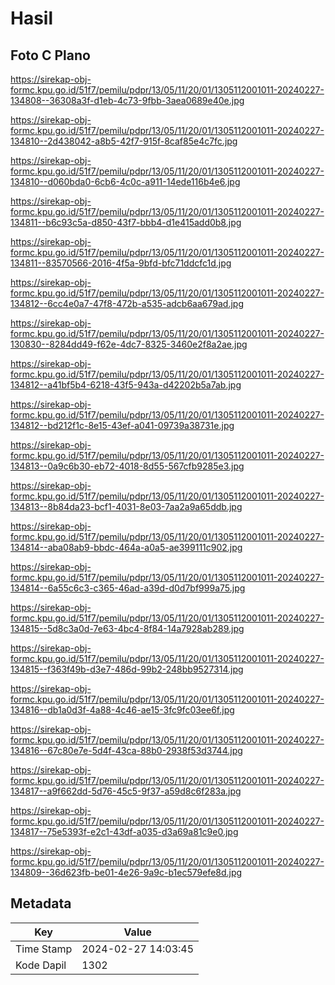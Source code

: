 # Hasil

## Foto C Plano

https://sirekap-obj-formc.kpu.go.id/51f7/pemilu/pdpr/13/05/11/20/01/1305112001011-20240227-134808--36308a3f-d1eb-4c73-9fbb-3aea0689e40e.jpg

https://sirekap-obj-formc.kpu.go.id/51f7/pemilu/pdpr/13/05/11/20/01/1305112001011-20240227-134810--2d438042-a8b5-42f7-915f-8caf85e4c7fc.jpg

https://sirekap-obj-formc.kpu.go.id/51f7/pemilu/pdpr/13/05/11/20/01/1305112001011-20240227-134810--d060bda0-6cb6-4c0c-a911-14ede116b4e6.jpg

https://sirekap-obj-formc.kpu.go.id/51f7/pemilu/pdpr/13/05/11/20/01/1305112001011-20240227-134811--b6c93c5a-d850-43f7-bbb4-d1e415add0b8.jpg

https://sirekap-obj-formc.kpu.go.id/51f7/pemilu/pdpr/13/05/11/20/01/1305112001011-20240227-134811--83570566-2016-4f5a-9bfd-bfc71ddcfc1d.jpg

https://sirekap-obj-formc.kpu.go.id/51f7/pemilu/pdpr/13/05/11/20/01/1305112001011-20240227-134812--6cc4e0a7-47f8-472b-a535-adcb6aa679ad.jpg

https://sirekap-obj-formc.kpu.go.id/51f7/pemilu/pdpr/13/05/11/20/01/1305112001011-20240227-130830--8284dd49-f62e-4dc7-8325-3460e2f8a2ae.jpg

https://sirekap-obj-formc.kpu.go.id/51f7/pemilu/pdpr/13/05/11/20/01/1305112001011-20240227-134812--a41bf5b4-6218-43f5-943a-d42202b5a7ab.jpg

https://sirekap-obj-formc.kpu.go.id/51f7/pemilu/pdpr/13/05/11/20/01/1305112001011-20240227-134812--bd212f1c-8e15-43ef-a041-09739a38731e.jpg

https://sirekap-obj-formc.kpu.go.id/51f7/pemilu/pdpr/13/05/11/20/01/1305112001011-20240227-134813--0a9c6b30-eb72-4018-8d55-567cfb9285e3.jpg

https://sirekap-obj-formc.kpu.go.id/51f7/pemilu/pdpr/13/05/11/20/01/1305112001011-20240227-134813--8b84da23-bcf1-4031-8e03-7aa2a9a65ddb.jpg

https://sirekap-obj-formc.kpu.go.id/51f7/pemilu/pdpr/13/05/11/20/01/1305112001011-20240227-134814--aba08ab9-bbdc-464a-a0a5-ae399111c902.jpg

https://sirekap-obj-formc.kpu.go.id/51f7/pemilu/pdpr/13/05/11/20/01/1305112001011-20240227-134814--6a55c6c3-c365-46ad-a39d-d0d7bf999a75.jpg

https://sirekap-obj-formc.kpu.go.id/51f7/pemilu/pdpr/13/05/11/20/01/1305112001011-20240227-134815--5d8c3a0d-7e63-4bc4-8f84-14a7928ab289.jpg

https://sirekap-obj-formc.kpu.go.id/51f7/pemilu/pdpr/13/05/11/20/01/1305112001011-20240227-134815--f363f49b-d3e7-486d-99b2-248bb9527314.jpg

https://sirekap-obj-formc.kpu.go.id/51f7/pemilu/pdpr/13/05/11/20/01/1305112001011-20240227-134816--db1a0d3f-4a88-4c46-ae15-3fc9fc03ee6f.jpg

https://sirekap-obj-formc.kpu.go.id/51f7/pemilu/pdpr/13/05/11/20/01/1305112001011-20240227-134816--67c80e7e-5d4f-43ca-88b0-2938f53d3744.jpg

https://sirekap-obj-formc.kpu.go.id/51f7/pemilu/pdpr/13/05/11/20/01/1305112001011-20240227-134817--a9f662dd-5d76-45c5-9f37-a59d8c6f283a.jpg

https://sirekap-obj-formc.kpu.go.id/51f7/pemilu/pdpr/13/05/11/20/01/1305112001011-20240227-134817--75e5393f-e2c1-43df-a035-d3a69a81c9e0.jpg

https://sirekap-obj-formc.kpu.go.id/51f7/pemilu/pdpr/13/05/11/20/01/1305112001011-20240227-134809--36d623fb-be01-4e26-9a9c-b1ec579efe8d.jpg


## Metadata

| Key        | Value               |
| ---------- | ------------------- |
| Time Stamp | 2024-02-27 14:03:45 |
| Kode Dapil | 1302                |



